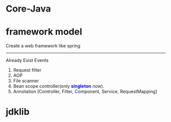# Core-Java

# framework model
Create a web framework like spring <br/>
***
Already Exist Events <br/>
1.  Request filter <br/>
2.  AOP <br/>
3.  File scanner <br/>
4.  Bean scope controller(only <b><font color="blue">singleton</font></b> now). <br/>
5.  Annotation [Controller, Filter, Component, Service, RequestMapping] <br/>

# jdklib
